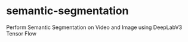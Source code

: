 # semantic-segmentation
Perform Semantic Segmentation on Video and Image using DeepLabV3 Tensor Flow
